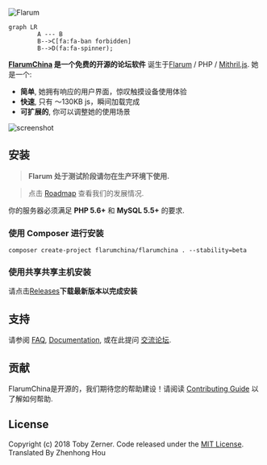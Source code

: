 ![Flarum](http://flarum.org/img/logo.png)

```
graph LR
        A --- B
        B-->C[fa:fa-ban forbidden]
        B-->D(fa:fa-spinner);
```

**[FlarumChina](https://www.flarumchina.org) 是一个免费的开源的论坛软件** 诞生于[Flarum](http://flarum.org) / PHP / [Mithril.js](http://mithril.js.org). 她是一个:

* **简单**, 她拥有响应的用户界面，惊叹触摸设备使用体验
* **快速**, 只有 ～130KB js，瞬间加载完成 
* **可扩展的**, 你可以调整她的使用场景

![screenshot](http://flarum.org/img/screenshot.png)

## 安装

> **Flarum 处于测试阶段请勿在生产环境下使用.**

> 点击 [Roadmap](https://www.flarumchina.org/roadmap) 查看我们的发展情况.

你的服务器必须满足 **PHP 5.6+** 和 **MySQL 5.5+** 的要求.

### 使用 Composer 进行安装

```
composer create-project flarumchina/flarumchina . --stability=beta
```
### 使用共享共享主机安装

请点击[Releases](https://github.com/skywalker512/FlarumChina/releases)**下载最新版本以完成安装**

## 支持

请参阅 [FAQ](https://www.flarumchina.org/docs/faq), [Documentation](https://www.flarumchina.org/docs), 或在此提问 [交流论坛](https://bbs.flarumchina.org).

## 贡献

FlarumChina是开源的，我们期待您的帮助建设！请阅读 [Contributing Guide](https://github.com/skywalker512/FlarumChina/blob/master/CONTRIBUTING.md) 以了解如何帮助.

## License

Copyright (c) 2018 Toby Zerner. Code released under the [MIT License](https://github.com/skywalker512/FlarumChina/blob/master/LICENSE).
Translated By Zhenhong Hou
